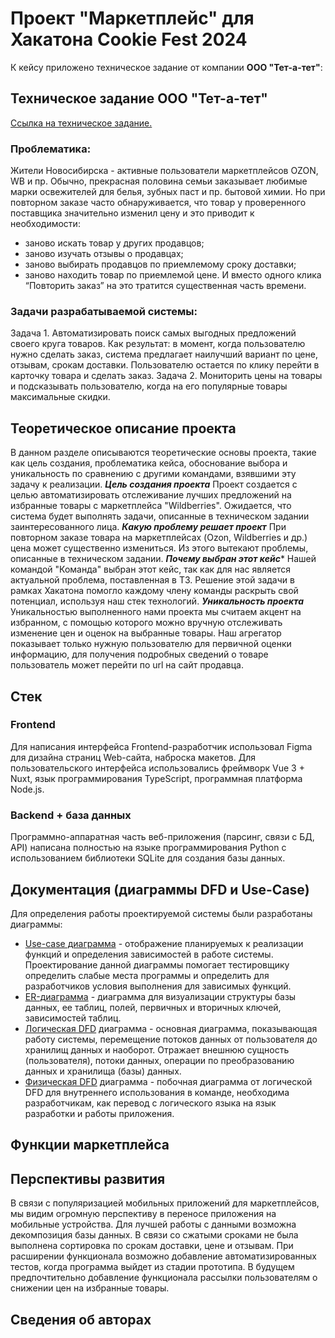 # **Проект "Маркетплейс" для Хакатона Cookie Fest 2024**
К кейсу приложено техническое задание от компании __ООО "Тет-а-тет"__:
## __Техническое задание ООО "Тет-а-тет"__
[Ссылка на техническое задание.](https://docs.google.com/document/d/13FuwL3TOWsvzXE24evj188eex9dDCm3RIU3KN1NVCrI/edit?tab=t.0)
### Проблематика:
Жители Новосибирска - активные пользователи маркетплейсов OZON, WB и пр.
Обычно, прекрасная половина семьи заказывает любимые марки освежителей для белья, зубных паст и пр. бытовой химии. Но при повторном заказе часто обнаруживается, что товар у проверенного поставщика значительно изменил цену и это приводит к необходимости:
- заново искать товар у других продавцов;
- заново изучать отзывы о продавцах;
- заново выбирать продавцов по приемлемому сроку доставки;
- заново находить товар по приемлемой цене.
И вместо одного клика “Повторить заказ” на это тратится существенная часть времени.
### Задачи разрабатываемой системы:
Задача 1. Автоматизировать поиск самых выгодных предложений своего круга товаров.  Как результат: в момент, когда пользователю нужно сделать заказ,  система предлагает наилучший вариант по цене, отзывам, срокам доставки. Пользователю остается по клику перейти в карточку товара и сделать заказ.
Задача 2. Мониторить цены на товары и подсказывать пользователю, когда на его популярные товары максимальные скидки.
## __Теоретическое описание проекта__
В данном разделе описываются теоретические основы проекта, такие как цель создания, проблематика кейса, обоснование выбора и уникальность по сравнению с другими командами, взявшими эту задачу к реализации.
***Цель создания проекта***
Проект создается с целью автоматизировать отслеживание лучших предложений на избранные товары с маркетплейса "Wildberries". Ожидается, что система будет выполнять задачи, описанные в техническом задании заинтересованного лица.
***Какую проблему решает проект***
При повторном заказе товара на маркетплейсах (Ozon, Wildberries и др.) цена может существенно измениться. Из этого вытекают проблемы, описанные в техническом задании. 
***Почему выбран этот кейс****
Нашей командой "Команда" выбран этот кейс, так как для нас является актуальной проблема, поставленная в ТЗ. Решение этой задачи в рамках Хакатона помогло каждому члену команды раскрыть свой потенциал, используя наш стек технологий.
***Уникальность проекта***
Уникальностью выполненного нами проекта мы считаем акцент на избранном, с помощью которого можно вручную отслеживать изменение цен и оценок на выбранные товары. Наш агрегатор показывает только нужную пользователю для первичной оценки информацию, для получения подробных сведений о товаре пользователь может перейти по url на сайт продавца.
## __Стек__
### Frontend
Для написания интерфейса Frontend-разработчик использовал Figma для дизайна страниц Web-сайта, наброска макетов. Для пользовательского интерфейса использовались фреймворк Vue 3 + Nuxt, язык программирования TypeScript, программная платформа Node.js. 
### Backend + база данных
Программно-аппаратная часть веб-приложения (парсинг, связи с БД, API) написана полностью на языке программирования Python с использованием библиотеки SQLite для создания базы данных.
## __Документация (диаграммы DFD и Use-Case)__
Для определения работы проектируемой системы были разработаны диаграммы: 
- [Use-case диаграмма](use-case.jpg) - отображение планируемых к реализации функций и определения зависимостей в работе системы. Проектирование данной диаграммы помогает тестировщику определить слабые места программы и определить для разработчиков условия выполнения для зависимых функций.
- [ER-диаграмма](er.jpg) - диаграмма для визуализации структуры базы данных, ее таблиц, полей, первичных и вторичных ключей, зависимостей таблиц.
- [Логическая DFD](DFD-логическая.jpg) диаграмма - основная диаграмма, показывающая работу системы, перемещение потоков данных от пользователя до хранилищ данных и наоборот. Отражает внешнюю сущность (пользователя), потоки данных, операции по преобразованию данных и хранилища (базы) данных.
- [Физическая DFD](DFD-физическая.jpg) диаграмма - побочная диаграмма от логической DFD для внутреннего использования в команде, необходима разработчикам, как перевод с логического языка на язык разработки и работы приложения. 
## __Функции маркетплейса__

## __Перспективы развития__
В связи с популяризацией мобильных приложений для маркетплейсов, мы видим огромную перспективу в переносе приложения на мобильные устройства. Для лучшей работы с данными возможна декомпозиция базы данных. В связи со сжатыми сроками не была выполнена сортировка по срокам доставки, цене и отзывам. При расширении функционала возможно добавление автоматизированных тестов, когда программа выйдет из стадии прототипа. В будущем предпочтительно добавление функционала рассылки пользователям о снижении цен на избранные товары.
## __Сведения об авторах__
